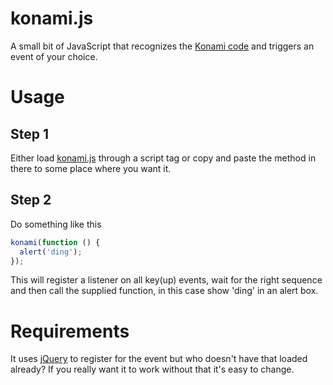 konami.js
=========

A small bit of JavaScript that recognizes the [Konami code](http://en.wikipedia.org/wiki/Konami_Code) and triggers an event of your choice.


Usage
=====

Step 1
------
Either load [konami.js](https://raw.github.com/grunka/konami.js/master/konami.js) through a script tag or copy and paste the method in there to some place where you want it.

Step 2
------
Do something like this

```javascript
konami(function () {
  alert('ding');
});
```

This will register a listener on all key(up) events, wait for the right sequence and then call the supplied function, in this case show 'ding' in an alert box.

Requirements
============

It uses [jQuery](http://jquery.com/) to register for the event but who doesn't have that loaded already? If you really want it to work without that it's easy to change. 

